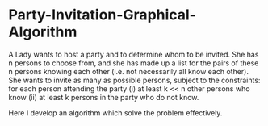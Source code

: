 # Party-Invitation-Graphical-Algorithm

A Lady wants to host a party and to determine whom
to be invited. She has n persons to choose from, and she has made up a list
for the pairs of these n persons knowing each other (i.e. not necessarily all
know each other). She wants to invite as many as possible persons, subject to
the constraints: for each person attending the party (i) at least k << n other
persons who know (ii) at least k persons in the party who do not know.

Here I develop an algorithm which solve the problem effectively.
